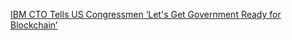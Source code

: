 [IBM CTO Tells US Congressmen ‘Let's Get Government Ready for Blockchain’](https://cointelegraph.com/news/ibm-cto-tells-us-congressmen-lets-get-government-ready-for-blockchain)